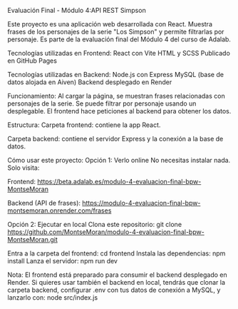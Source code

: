 Evaluación Final - Módulo 4:API REST Simpson

Este proyecto es una aplicación web desarrollada con React. Muestra frases de los personajes de la serie "Los Simpson" y permite filtrarlas por personaje. Es parte de la evaluación final del Módulo 4 del curso de Adalab.

Tecnologías utilizadas  en Frontend:
React con Vite
HTML y SCSS
Publicado en GitHub Pages

Tecnologías utilizadas  en Backend:
Node.js con Express
MySQL (base de datos alojada en Aiven)
Backend desplegado en Render

Funcionamiento:
Al cargar la página, se muestran frases relacionadas con personajes de la serie.
Se puede filtrar por personaje usando un desplegable.
El frontend hace peticiones al backend para obtener los datos.

Estructura:
Carpeta frontend: contiene la app React.

Carpeta backend: contiene el servidor Express y la conexión a la base de datos.

Cómo usar este proyecto:
Opción 1: Verlo online
No necesitas instalar nada. Solo visita:

Frontend:
https://beta.adalab.es/modulo-4-evaluacion-final-bpw-MontseMoran

Backend (API de frases):
https://modulo-4-evaluacion-final-bpw-montsemoran.onrender.com/frases

Opción 2: Ejecutar en local
Clona este repositorio: git clone https://github.com/MontseMoran/modulo-4-evaluacion-final-bpw-MontseMoran.git

Entra a la carpeta del frontend: cd frontend
Instala las dependencias: npm install
Lanza el servidor: npm run dev

Nota: El frontend está preparado para consumir el backend desplegado en Render.
Si quieres usar también el backend en local, tendrás que clonar la carpeta backend,
configurar .env con tus datos de conexión a MySQL, y lanzarlo con:  node src/index.js

